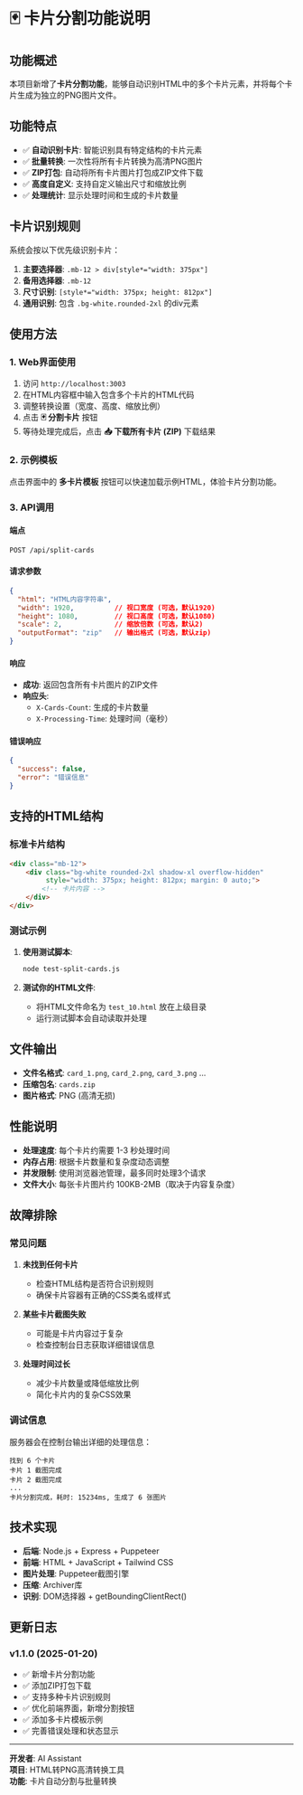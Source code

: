# 🃏 卡片分割功能说明

## 功能概述

本项目新增了**卡片分割功能**，能够自动识别HTML中的多个卡片元素，并将每个卡片生成为独立的PNG图片文件。

## 功能特点

- ✅ **自动识别卡片**: 智能识别具有特定结构的卡片元素
- ✅ **批量转换**: 一次性将所有卡片转换为高清PNG图片
- ✅ **ZIP打包**: 自动将所有卡片图片打包成ZIP文件下载
- ✅ **高度自定义**: 支持自定义输出尺寸和缩放比例
- ✅ **处理统计**: 显示处理时间和生成的卡片数量

## 卡片识别规则

系统会按以下优先级识别卡片：

1. **主要选择器**: `.mb-12 > div[style*="width: 375px"]`
2. **备用选择器**: `.mb-12`
3. **尺寸识别**: `[style*="width: 375px; height: 812px"]`
4. **通用识别**: 包含 `.bg-white.rounded-2xl` 的div元素

## 使用方法

### 1. Web界面使用

1. 访问 `http://localhost:3003`
2. 在HTML内容框中输入包含多个卡片的HTML代码
3. 调整转换设置（宽度、高度、缩放比例）
4. 点击 **🃏 分割卡片** 按钮
5. 等待处理完成后，点击 **📥 下载所有卡片 (ZIP)** 下载结果

### 2. 示例模板

点击界面中的 **多卡片模板** 按钮可以快速加载示例HTML，体验卡片分割功能。

### 3. API调用

#### 端点
```
POST /api/split-cards
```

#### 请求参数
```json
{
  "html": "HTML内容字符串",
  "width": 1920,          // 视口宽度 (可选，默认1920)
  "height": 1080,         // 视口高度 (可选，默认1080)
  "scale": 2,             // 缩放倍数 (可选，默认2)
  "outputFormat": "zip"   // 输出格式 (可选，默认zip)
}
```

#### 响应
- **成功**: 返回包含所有卡片图片的ZIP文件
- **响应头**:
  - `X-Cards-Count`: 生成的卡片数量
  - `X-Processing-Time`: 处理时间（毫秒）

#### 错误响应
```json
{
  "success": false,
  "error": "错误信息"
}
```

## 支持的HTML结构

### 标准卡片结构
```html
<div class="mb-12">
    <div class="bg-white rounded-2xl shadow-xl overflow-hidden" 
         style="width: 375px; height: 812px; margin: 0 auto;">
        <!-- 卡片内容 -->
    </div>
</div>
```

### 测试示例

1. **使用测试脚本**:
   ```bash
   node test-split-cards.js
   ```

2. **测试你的HTML文件**:
   - 将HTML文件命名为 `test_10.html` 放在上级目录
   - 运行测试脚本会自动读取并处理

## 文件输出

- **文件名格式**: `card_1.png`, `card_2.png`, `card_3.png` ...
- **压缩包名**: `cards.zip`
- **图片格式**: PNG (高清无损)

## 性能说明

- **处理速度**: 每个卡片约需要 1-3 秒处理时间
- **内存占用**: 根据卡片数量和复杂度动态调整
- **并发限制**: 使用浏览器池管理，最多同时处理3个请求
- **文件大小**: 每张卡片图片约 100KB-2MB（取决于内容复杂度）

## 故障排除

### 常见问题

1. **未找到任何卡片**
   - 检查HTML结构是否符合识别规则
   - 确保卡片容器有正确的CSS类名或样式

2. **某些卡片截图失败**
   - 可能是卡片内容过于复杂
   - 检查控制台日志获取详细错误信息

3. **处理时间过长**
   - 减少卡片数量或降低缩放比例
   - 简化卡片内的复杂CSS效果

### 调试信息

服务器会在控制台输出详细的处理信息：
```
找到 6 个卡片
卡片 1 截图完成
卡片 2 截图完成
...
卡片分割完成，耗时: 15234ms, 生成了 6 张图片
```

## 技术实现

- **后端**: Node.js + Express + Puppeteer
- **前端**: HTML + JavaScript + Tailwind CSS
- **图片处理**: Puppeteer截图引擎
- **压缩**: Archiver库
- **识别**: DOM选择器 + getBoundingClientRect()

## 更新日志

### v1.1.0 (2025-01-20)
- ✅ 新增卡片分割功能
- ✅ 添加ZIP打包下载
- ✅ 支持多种卡片识别规则
- ✅ 优化前端界面，新增分割按钮
- ✅ 添加多卡片模板示例
- ✅ 完善错误处理和状态显示

---

**开发者**: AI Assistant  
**项目**: HTML转PNG高清转换工具  
**功能**: 卡片自动分割与批量转换 